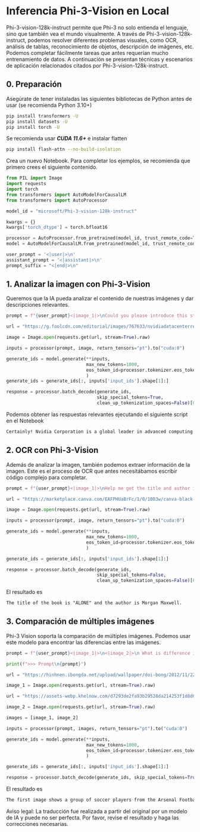 # **Inferencia Phi-3-Vision en Local**

Phi-3-vision-128k-instruct permite que Phi-3 no solo entienda el lenguaje, sino que también vea el mundo visualmente. A través de Phi-3-vision-128k-instruct, podemos resolver diferentes problemas visuales, como OCR, análisis de tablas, reconocimiento de objetos, descripción de imágenes, etc. Podemos completar fácilmente tareas que antes requerían mucho entrenamiento de datos. A continuación se presentan técnicas y escenarios de aplicación relacionados citados por Phi-3-vision-128k-instruct.

## **0. Preparación**

Asegúrate de tener instaladas las siguientes bibliotecas de Python antes de usar (se recomienda Python 3.10+)

```bash
pip install transformers -U
pip install datasets -U
pip install torch -U
```

Se recomienda usar ***CUDA 11.6+*** e instalar flatten

```bash
pip install flash-attn --no-build-isolation
```

Crea un nuevo Notebook. Para completar los ejemplos, se recomienda que primero crees el siguiente contenido.

```python
from PIL import Image
import requests
import torch
from transformers import AutoModelForCausalLM
from transformers import AutoProcessor

model_id = "microsoft/Phi-3-vision-128k-instruct"

kwargs = {}
kwargs['torch_dtype'] = torch.bfloat16

processor = AutoProcessor.from_pretrained(model_id, trust_remote_code=True)
model = AutoModelForCausalLM.from_pretrained(model_id, trust_remote_code=True, torch_dtype="auto").cuda()

user_prompt = '<|user|>\n'
assistant_prompt = '<|assistant|>\n'
prompt_suffix = "<|end|>\n"
```

## **1. Analizar la imagen con Phi-3-Vision**

Queremos que la IA pueda analizar el contenido de nuestras imágenes y dar descripciones relevantes.

```python
prompt = f"{user_prompt}<|image_1|>\nCould you please introduce this stock to me?{prompt_suffix}{assistant_prompt}"

url = "https://g.foolcdn.com/editorial/images/767633/nvidiadatacenterrevenuefy2017tofy2024.png"

image = Image.open(requests.get(url, stream=True).raw)

inputs = processor(prompt, image, return_tensors="pt").to("cuda:0")

generate_ids = model.generate(**inputs, 
                              max_new_tokens=1000,
                              eos_token_id=processor.tokenizer.eos_token_id,
                              )
generate_ids = generate_ids[:, inputs['input_ids'].shape[1]:]

response = processor.batch_decode(generate_ids, 
                                  skip_special_tokens=True, 
                                  clean_up_tokenization_spaces=False)[0]
```

Podemos obtener las respuestas relevantes ejecutando el siguiente script en el Notebook

```txt
Certainly! Nvidia Corporation is a global leader in advanced computing and artificial intelligence (AI). The company designs and develops graphics processing units (GPUs), which are specialized hardware accelerators used to process and render images and video. Nvidia's GPUs are widely used in professional visualization, data centers, and gaming. The company also provides software and services to enhance the capabilities of its GPUs. Nvidia's innovative technologies have applications in various industries, including automotive, healthcare, and entertainment. The company's stock is publicly traded and can be found on major stock exchanges.
```

## **2. OCR con Phi-3-Vision**

Además de analizar la imagen, también podemos extraer información de la imagen. Este es el proceso de OCR que antes necesitábamos escribir código complejo para completar.

```python
prompt = f"{user_prompt}<|image_1|>\nHelp me get the title and author information of this book?{prompt_suffix}{assistant_prompt}"

url = "https://marketplace.canva.com/EAFPHUaBrFc/1/0/1003w/canva-black-and-white-modern-alone-story-book-cover-QHBKwQnsgzs.jpg"

image = Image.open(requests.get(url, stream=True).raw)

inputs = processor(prompt, image, return_tensors="pt").to("cuda:0")

generate_ids = model.generate(**inputs, 
                              max_new_tokens=1000,
                              eos_token_id=processor.tokenizer.eos_token_id,
                              )

generate_ids = generate_ids[:, inputs['input_ids'].shape[1]:]

response = processor.batch_decode(generate_ids, 
                                  skip_special_tokens=False, 
                                  clean_up_tokenization_spaces=False)[0]
```

El resultado es

```txt
The title of the book is "ALONE" and the author is Morgan Maxwell.
```

## **3. Comparación de múltiples imágenes**

Phi-3 Vision soporta la comparación de múltiples imágenes. Podemos usar este modelo para encontrar las diferencias entre las imágenes.

```python
prompt = f"{user_prompt}<|image_1|>\n<|image_2|>\n What is difference in this two images?{prompt_suffix}{assistant_prompt}"

print(f">>> Prompt\n{prompt}")

url = "https://hinhnen.ibongda.net/upload/wallpaper/doi-bong/2012/11/22/arsenal-wallpaper-free.jpg"

image_1 = Image.open(requests.get(url, stream=True).raw)

url = "https://assets-webp.khelnow.com/d7293de2fa93b29528da214253f1d8d0/news/uploads/2021/07/Arsenal-1024x576.jpg.webp"

image_2 = Image.open(requests.get(url, stream=True).raw)

images = [image_1, image_2]

inputs = processor(prompt, images, return_tensors="pt").to("cuda:0")

generate_ids = model.generate(**inputs, 
                              max_new_tokens=1000,
                              eos_token_id=processor.tokenizer.eos_token_id,
                              )

generate_ids = generate_ids[:, inputs['input_ids'].shape[1]:]

response = processor.batch_decode(generate_ids, skip_special_tokens=True, clean_up_tokenization_spaces=False)[0]
```

El resultado es

```txt
The first image shows a group of soccer players from the Arsenal Football Club posing for a team photo with their trophies, while the second image shows a group of soccer players from the Arsenal Football Club celebrating a victory with a large crowd of fans in the background. The difference between the two images is the context in which the photos were taken, with the first image focusing on the team and their trophies, and the second image capturing a moment of celebration and victory.
```

Aviso legal: La traducción fue realizada a partir del original por un modelo de IA y puede no ser perfecta. 
Por favor, revise el resultado y haga las correcciones necesarias.